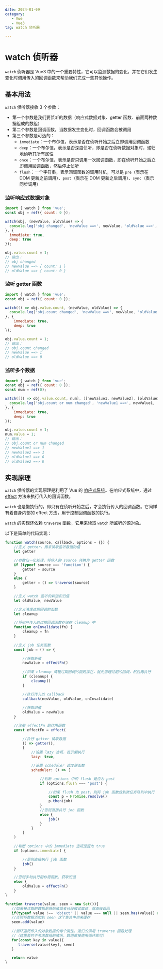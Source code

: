 ```yaml
---
date: 2024-01-09
category: 
   - Vue
   - Vue3
tag: watch 侦听器

---
```


# watch 侦听器
`watch` 侦听器是 Vue3 中的一个重要特性，它可以监测数据的变化，并在它们发生变化时调用传入的回调函数来帮助我们完成一些其他操作。

## 基本用法
`watch` 侦听器接收 3 个参数：
- 第一个参数是我们要侦听的数据（响应式数据对象、getter 函数、前面两种数据组成的数组）
- 第二个参数是回调函数，当数据发生变化时，回调函数会被调用
- 第三个参数是可选的：
   - `immediate`：一个布尔值，表示是否在侦听开始之后立即调用回调函数
   - `deep`：一个布尔值，表示是否深度侦听，即是否在侦听数据对象时，递归地侦听其所有属性
   - `once`：一个布尔值，表示是否只调用一次回调函数，即在侦听开始之后立即调用回调函数，然后停止侦听
   - `flush`：一个字符串，表示回调函数的调用时机，可以是 `pre`（表示在 DOM 更新之前调用）、`post`（表示在 DOM 更新之后调用）、`sync`（表示同步调用）

### 监听响应式数据对象
```js
import { watch } from 'vue';
const obj = ref({ count: 0 });

watch(obj, (newValue, oldValue) => {
  console.log('obj changed', 'newValue ==>', newValue, 'oldValue ==>', oldValue);
}, {
  immediate: true,
  deep: true
});

obj.value.count = 1;
// 输出：
// obj changed
// newValue ==> { count: 1 }
// oldValue ==> { count: 0 }
```

### 监听 getter 函数
```js
import { watch } from 'vue';
const obj = ref({ count: 0 });

watch(() => obj.value.count, (newValue, oldValue) => {
  console.log('obj.count changed', 'newValue ==>', newValue, 'oldValue ==>', oldValue);
}, {
    immediate: true,
    deep: true
});

obj.value.count = 1;
// 输出：
// obj.count changed
// newValue ==> 1
// oldValue ==> 0
```

### 监听多个数据
```js
import { watch } from 'vue';
const obj = ref({ count: 0 });
const num = ref(0);

watch([() => obj.value.count, num], ([newValue1, newValue2], [oldValue1, oldValue2]) => {
  console.log('obj.count or num changed', 'newValue1 ==>', newValue1, 'newValue2 ==>', newValue2, 'oldValue1 ==>', oldValue1, 'oldValue2 ==>', oldValue2);
}, {
    immediate: true,
    deep: true
});

obj.value.count = 1;
num.value = 1;
// 输出：
// obj.count or num changed
// newValue1 ==> 1
// newValue2 ==> 1
// oldValue1 ==> 0
// oldValue2 ==> 0
```

## 实现原理
`watch` 侦听器的实现原理是利用了 Vue 的 [响应式系统](/blog-vue/01.md)。在响应式系统中，通过 [effect](/blog-vue/01.md#执行副作用函数) 方法来执行传入的回调函数。
   
`watch` 也是懒执行的，即只有在侦听开始之后，才会执行传入的回调函数。它同样有着自身内部的 effect 方法，用于控制回调函数的执行。

`watch` 的实现还依赖 `traverse` 函数，它用来读取 `watch` 所监听的源对象。

以下是简单的代码实现：
```js
function watch(source, callback, options = {}) {
    //定义 getter，用来读取监听数据的值
    let getter

    //参数归一化处理，将传入的 source 转换为 getter 函数
    if (typeof source === 'function') {
        getter = source
    }
    else {
        getter = () => traverse(source)
    }

    //定义 watch 监听的新值和旧值
    let oldValue, newValue

    //定义清理过期回调的函数
    let cleanup

    //将用户传入的过期回调函数存储在 cleanup 中
    function onInvalidate(fn) {
        cleanup = fn
    }
    
    //定义 job 任务函数
    const job = () => {

        //获取新值
        newValue = effectFn()
        
        //如果 cleanup 清理过期回调的函数存在，就先清理过期的回调，然后再执行
        if (cleanup) {
            cleanup()
        }

        //执行传入的 callback
        callback(newValue, oldValue, onInvalidate)
        
        //获取旧值
        oldValue = newValue
    }

    //注册 effectFn 副作用函数
    const effectFn = effect(

        //执行 getter 读取数据
        () => getter(),
        {   
            //设置 lazy 选项，表示懒执行
            lazy: true,

            //设置 scheduler 调度器函数
            scheduler: () => {

                //判断 options 中的 flush 是否为 post
                if (options.flush === 'post') {

                    //如果 flush 为 post，则将 job 函数放到微任务队列中执行
                    const p = Promise.resolve()
                    p.then(job)
                }
                //否则直接执行 job 函数
                else {
                    job()
                }
            }
        }
    )
    
    //判断 options 中的 immediate 选项是否为 true
    if (options.immediate) {

        //是则直接执行 job 函数
        job()
    }

    //否则手动执行副作用函数，获取旧值
    else {
        oldValue = effectFn()
    }
}

function traverse(value, seen = new Set()){
   //如果被读取的数据是原始值或者已经被读取过，就直接返回
   if(typeof value !== 'object' || value === null || seen.has(value)) return
   //否则将数据添加到 seen 这个集合中用来缓存
   seen.add(value)
   
   //循环遍历传入的对象数据的每个属性，递归的调用 traverse 函数处理
   //（这里暂时不考虑数组的情况，数组直接使用循环即可）
   for(const key in value){
      traverse(value[key], seen)
   }

   return value
}
```